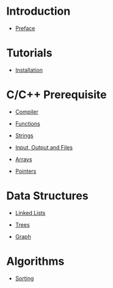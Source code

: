 # Introduction

- [Preface](./preface.md)

# Tutorials

- [Installation](./tutorials/installation.md)

# C/C++ Prerequisite

- [Compiler](./prerequisite/compiler.md)

- [Functions](./prerequisite/functions.md)

- [Strings](./prerequisite/strings.md)

- [Input, Output and Files](./prerequisite/io.md)

- [Arrays](./prerequisite/arrays.md)
  
- [Pointers]()

# Data Structures

- [Linked Lists]()
  
- [Trees]()
  
- [Graph]()

# Algorithms

- [Sorting]()

